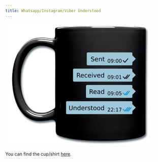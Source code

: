 ```yaml
---
title: Whatsapp/Instagram/Viber Understood
---
```



![Whatsapp/Instagram/Viber Understood Joke Cup/Shirt](/assets/sent-received-read-understood.jpg)

You can find the cup/shirt [here](https://shop.spreadshirt.de/zeitkonserve/-A113669218?noCache=true).
